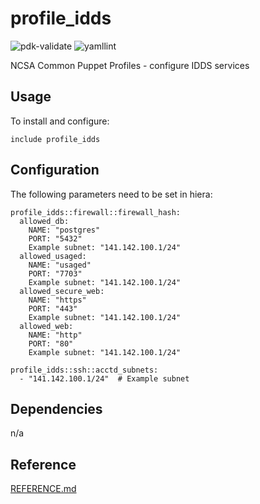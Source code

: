 # profile_idds

![pdk-validate](https://github.com/ncsa/puppet-profile_idds/workflows/pdk-validate/badge.svg)
![yamllint](https://github.com/ncsa/puppet-profile_idds/workflows/yamllint/badge.svg)

NCSA Common Puppet Profiles - configure IDDS services

## Usage

To install and configure:

```puppet
include profile_idds
```

## Configuration

The following parameters need to be set in hiera:
```
profile_idds::firewall::firewall_hash:
  allowed_db:
    NAME: "postgres"
    PORT: "5432"
    Example subnet: "141.142.100.1/24"
  allowed_usaged:
    NAME: "usaged"
    PORT: "7703"
    Example subnet: "141.142.100.1/24"
  allowed_secure_web:
    NAME: "https"
    PORT: "443"
    Example subnet: "141.142.100.1/24"
  allowed_web:
    NAME: "http"
    PORT: "80"
    Example subnet: "141.142.100.1/24"

profile_idds::ssh::acctd_subnets:
  - "141.142.100.1/24"  # Example subnet
```

## Dependencies
n/a

## Reference

[REFERENCE.md](REFERENCE.md)

